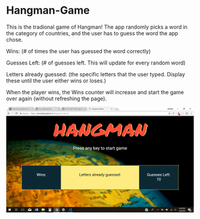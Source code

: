 # Hangman-Game

This is the tradional game of Hangman! 
The app randomly picks a word in the category of countries, and the user has to guess the word the app chose.

Wins: (# of times the user has guessed the word correctly)

Guesses Left: (# of guesses left. This will update for every random word)

Letters already guessed: (the specific letters that the user typed. Display these until the user either wins or loses.)

When the player wins, the Wins counter will increase and start the game over again (without refreshing the page).

![Hangman](assets/images/hangman.png)
